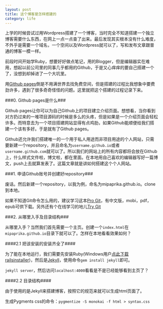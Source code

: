 ```yaml
---
layout: post
title: 这个博客是怎样搭建的
category: life
---
```


上学的时候尝试过用Wordpress搭建了一个博客，当时完全不知道搭建一个独立博客需要什么东西，在网上一点一点查了出来。最后发现其实根本没有什么难度，不外乎是需要一个域名，一个空间以及Wordpress就可以了，写和发布文章跟普通的博客一模一样。

前段时间开始学Ruby，想要好好做点笔记，用的Blogger，但是编辑器实在难用，想起以前公司里的同事几乎都用的Github，于是又心痒痒的要自己搭建一个了，没想到却掉进了一个大坑里。

用[Github pages](http://pages.github.com/)倒是不用满世界去找免费空间，但是搭建的过程比我想象中要费劲许多，遇到了很多奇奇怪怪的问题。这里就把这个搭建的过程记录下来。

###0. Github pages是什么###

Github pages让你可以为自己Github上的项目建立介绍页面。想想看，当你看到对方扔过来的一堆项目源码的时候是多么的头疼，但是如果是一个介绍页面会轻松许多。而特意去为一个项目搭建网站显得有点鸡肋，如果Github能顺便给我们搭建一个该有多好。于是就有了Github pages。

Github还允许我们搭建唯一的一个用于私人用途而非项目用途的个人网站，只需要新建一个repository，并且命名为`username.github.io`或者`username.github.com`就可以了。所以我们的网站上的所有内容都将会放在Github上，什么样式文件啦，博文啦，都在里面。在本地用自己喜欢的编辑器写好一篇博文，push上去就算发表了。这篇文章就是讲如何搭建这个个人网站。

###1. 申请Github账号并创建好repository###

废话。然后新建一个repository，以我为例，命名为mipaprika.github.io。clone到本地。

如果不知道Git命令怎么用的，建议学习这本[Pro Git](http://git-scm.com/book)，有中文版，mobi，pdf，epub可供下载。另外还有个在线学习的地儿[Try Git](http://try.github.io/) 

###2. 从哪里入手及目录结构###

从哪里入手？当然我们首先需要一个主页。创建一个`index.html`在`mipaprika.github.io`目录下就可以了。怎样在本地看看效果如何？

####2.1 把该安装的安装齐全了####

为了能在本地运行，我们需要先安装Ruby(Windows用户[点此下载railsinstaller](http://rubyforge.org/frs/?group_id=167))，然后是[Jekyll](http://jekyllrb.com/)，使用命令`gem install jekyll`即可。

`jekyll server`，然后访问`localhost:4000`看看是不是已经能够看到主页了？

####2.2 目录结构####

由于使用的是Jekyll来搭建博客，按照它的规范来就可以生成html页面了。

生成Pygments css的命令：`pygmentize -S monokai -f html > syntax.css`